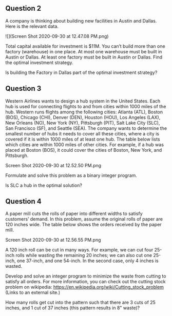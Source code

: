## Question 2

A company is thinking about building new facilities in Austin and Dallas. Here is the relevant data.

![](Screen Shot 2020-09-30 at 12.47.08 PM.png)

Total capital available for investment is $11M. You can’t build more than one factory (warehouse) in one place. At most one warehouse must be built in Austin or Dallas. At least one factory must be built in Austin or Dallas. Find the optimal investment strategy.

 

Is building the Factory in Dallas part of the optimal investment strategy?

## Question 3

Western Airlines wants to design a hub system in the United States. Each hub is used for connecting flights to and from cities within 1000 miles of the hub. Western runs flights among the following cities: Atlanta (ATL), Boston (BOS), Chicago (CHI), Denver (DEN), Houston (HOU), Los Angeles (LAX), New Orleans (NO), New York (NY), Pittsburgh (PIT), Salt Lake City (SLC), San Francisco (SF), and Seattle (SEA). The company wants to determine the smallest number of hubs it needs to cover all these cities, where a city is covered if it is within 1000 miles of at least one hub. The table below lists which cities are within 1000 miles of other cities. For example, if a hub was placed at Boston (BOS), it could cover the cities of Boston, New York, and Pittsburgh.

Screen Shot 2020-09-30 at 12.52.50 PM.png

Formulate and solve this problem as a binary integer program.

 

Is SLC a hub in the optimal solution?


## Question 4

A paper mill cuts the rolls of paper into different widths to satisfy customers’ demand. In this problem, assume the original rolls of paper are 120 inches wide. The table below shows the orders received by the paper mill.

Screen Shot 2020-09-30 at 12.56.55 PM.png

A 120 inch roll can be cut in many ways. For example, we can cut four 25-inch rolls while wasting the remaining 20 inches; we can also cut one 25-inch, one 37-inch, and one 54-inch. In the second case, only 4 inches is wasted.

Develop and solve an integer program to minimize the waste from cutting to satisfy all orders.  For more information, you can check out the cutting stock problem on wikipedia: https://en.wikipedia.org/wiki/Cutting_stock_problem (Links to an external site.)

 

How many rolls get cut into the pattern such that there are 3 cuts of 25 inches, and 1 cut of 37 inches (this pattern results in 8" waste)?
